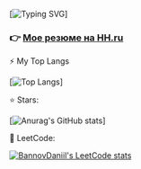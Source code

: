 [![Typing SVG](https://readme-typing-svg.demolab.com?font=Fira+Code&pause=1000&width=435&lines=%F0%9F%91%8B+Hello%2C+%D0%9F%D1%80%D0%B8%D0%B2%D0%B5%D1%82!+%F0%9F%91%8B)]

### 👉 [Мое резюме на HH.ru](https://hh.ru/resume/bcf6853aff0968edc50039ed1f3338735a3263)

⚡ My Top Langs

[![Top Langs](https://github-readme-stats.vercel.app/api/top-langs/?username=bannovdaniil&layout=compact)]

⭐ Stars:

[![Anurag's GitHub stats](https://github-readme-stats.vercel.app/api?username=bannovdaniil&show_icons=true)]


🔭 LeetCode:

[![BannovDaniil's LeetCode stats](https://leetcode-stats-six.vercel.app/api?username=bannovdaniil)](https://github.com/bannovdaniil/leetcode-stats)

<!--
**bannovdaniil/bannovdaniil** is a ✨ _special_ ✨ repository because its `README.md` (this file) appears on your GitHub profile.

Here are some ideas to get you started:

- 🔭 I’m currently working on ...
- 🌱 I’m currently learning ...
- 👯 I’m looking to collaborate on ...
- 🤔 I’m looking for help with ...
- 💬 Ask me about ...
- 📫 How to reach me: ...
- 😄 Pronouns: ...
- ⚡ Fun fact: ...
-->
